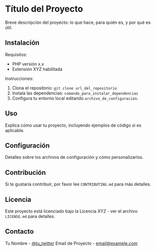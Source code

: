 # Título del Proyecto

Breve descripción del proyecto: lo que hace, para quién es, y por qué es útil.

## Instalación

Requisitos:
- PHP versión x.x
- Extensión XYZ habilitada

Instrucciones:
1. Clona el repositorio: `git clone url_del_repositorio`
2. Instala las dependencias: `comando_para_instalar_dependencias`
3. Configura tu entorno local editando `archivo_de_configuración`.

## Uso

Explica cómo usar tu proyecto, incluyendo ejemplos de código si es aplicable.

## Configuración

Detalles sobre los archivos de configuración y cómo personalizarlos.

## Contribución

Si te gustaría contribuir, por favor lee `CONTRIBUTING.md` para más detalles.

## Licencia

Este proyecto está licenciado bajo la Licencia XYZ - ver el archivo `LICENSE.md` para detalles.

## Contacto

Tu Nombre - [@tu_twitter](https://twitter.com/tu_twitter)
Email de Proyecto - email@example.com
